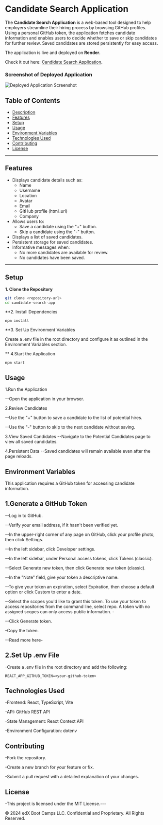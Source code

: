 # Candidate Search Application

The **Candidate Search Application** is a web-based tool designed to help employers streamline their hiring process by browsing GitHub profiles. Using a personal GitHub token, the application fetches candidate information and enables users to decide whether to save or skip candidates for further review. Saved candidates are stored persistently for easy access.

The application is live and deployed on **Render**. 

Check it out here: [Candidate Search Application](https://candidate-search-zxf7.onrender.com).

### Screenshot of Deployed Application  
![Deployed Application Screenshot](https://via.placeholder.com/800x450.png?text=Deployed+Application)

## Table of Contents
- [Description](#description)
- [Features](#features)
- [Setup](#setup)
- [Usage](#usage)
- [Environment Variables](#environment-variables)
- [Technologies Used](#technologies-used)
- [Contributing](#contributing)
- [License](#license)

---


## Features

- Displays candidate details such as:
  - Name
  - Username
  - Location
  - Avatar
  - Email
  - GitHub profile (html_url)
  - Company
- Allows users to:
  - Save a candidate using the "+" button.
  - Skip a candidate using the "-" button.
- Displays a list of saved candidates.
- Persistent storage for saved candidates.
- Informative messages when:
  - No more candidates are available for review.
  - No candidates have been saved.

---

## Setup

**1. Clone the Repository**  
   ```bash
   git clone <repository-url>
   cd candidate-search-app
```
**2. Install Dependencies
```
npm install
```
**3. Set Up Environment Variables

Create a .env file in the root directory and configure it as outlined in the Environment Variables section.

** 4.Start the Application
```
npm start
```
## Usage

1.Run the Application

--Open the application in your browser.

2.Review Candidates

--Use the "+" button to save a candidate to the list of potential hires.

--Use the "-" button to skip to the next candidate without saving.

3.View Saved Candidates
--Navigate to the Potential Candidates page to view all saved candidates.

4.Persistent Data
--Saved candidates will remain available even after the page reloads.

## Environment Variables
This application requires a GitHub token for accessing candidate information.

## 1.Generate a GitHub Token

--Log in to GitHub.

--Verify your email address, if it hasn't been verified yet.

--In the upper-right corner of any page on GitHub, click your profile photo, then click  Settings.

--In the left sidebar, click  Developer settings.

--In the left sidebar, under  Personal access tokens, click Tokens (classic).

--Select Generate new token, then click Generate new token (classic).

--In the "Note" field, give your token a descriptive name.

--To give your token an expiration, select Expiration, then choose a default option or click Custom to enter a date.

--Select the scopes you'd like to grant this token. To use your token to access repositories from the command line, select repo. A token with no assigned scopes can only access public information. -

--Click Generate token.

-Copy the token.

--Read more here- [](https://docs.github.com/en/authentication/keeping-your-account-and-data-secure/managing-your-personal-access-tokens)

## 2.Set Up .env File

-Create a .env file in the root directory and add the following:

```
REACT_APP_GITHUB_TOKEN=<your-github-token>
```

## Technologies Used

-Frontend: React, TypeScript, Vite

-API: GitHub REST API

-State Management: React Context API

-Environment Configuration: dotenv

## Contributing

-Fork the repository.

-Create a new branch for your feature or fix.

-Submit a pull request with a detailed explanation of your changes.

## License

-This project is licensed under the MIT License.---

© 2024 edX Boot Camps LLC. Confidential and Proprietary. All Rights Reserved.
